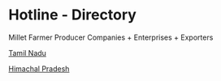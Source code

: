 # Hotline - Directory

Millet Farmer Producer Companies + Enterprises + Exporters&#x20;

[Tamil Nadu](https://apeda.gov.in/milletportal/files/Tamilnadu\_Millet\_Value\_Added\_Products\_Catalogue.pdf)

[Himachal Pradesh](https://apeda.gov.in/milletportal/files/HP\_Millet\_Value\_Added\_Products\_Catalogue.pdf)

&#x20;
